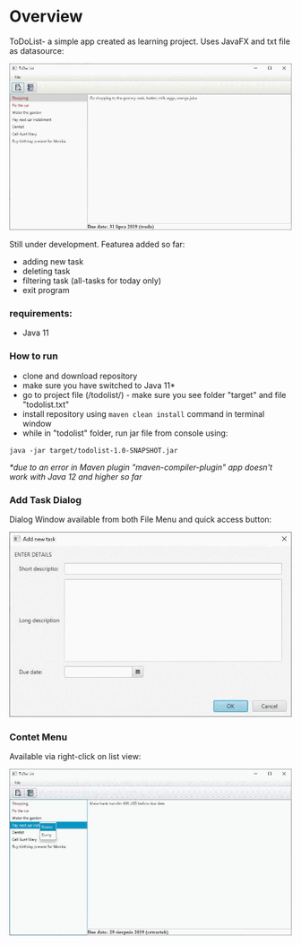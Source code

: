 # Overview

ToDoList- a simple app created as learning project. Uses JavaFX and txt file as datasource:

![!screen_overall](screens/1_overall.jpg?raw=true "ToDoList - overall view")

Still under development. Featurea added so far:

- adding new task
- deleting task
- filtering task (all-tasks for today only)
- exit program

### requirements:

- Java 11

### How to run

- clone and download repository
- make sure you have switched to Java 11*
- go to project file (/todolist/) - make sure you see folder "target" and file "todolist.txt"
- install repository using ```maven clean install``` command in terminal window
- while in "todolist" folder, run jar file from console using: 
```
java -jar target/todolist-1.0-SNAPSHOT.jar
```



_*due to an error in Maven plugin "maven-compiler-plugin" app doesn't work with Java 12 and higher so far_

### Add Task Dialog

Dialog Window available from both File Menu and quick access button:

![!screen_taskDialog](screens/2_addTask.jpg?raw=true "ToDoList - addTask Dialog")

### Contet Menu

Available via right-click on list view:

![!screen_cntextMenu](screens/3_contextMenu.jpg?raw=true "ToDoList - context menu")
